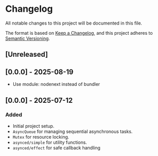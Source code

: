 # Changelog

All notable changes to this project will be documented in this file.

The format is based on [Keep a Changelog](https://keepachangelog.com/en/1.0.0/),
and this project adheres to [Semantic Versioning](https://semver.org/spec/v2.0.0.html).

## [Unreleased]

## [0.0.0] - 2025-08-19

- Use module: nodenext instead of bundler

## [0.0.0] - 2025-07-12

### Added

- Initial project setup.
- `AsyncQueue` for managing sequential asynchronous tasks.
- `Mutex` for resource locking.
- `asynced/simple` for utility functions.
- `asynced/effect` for safe callback handling
